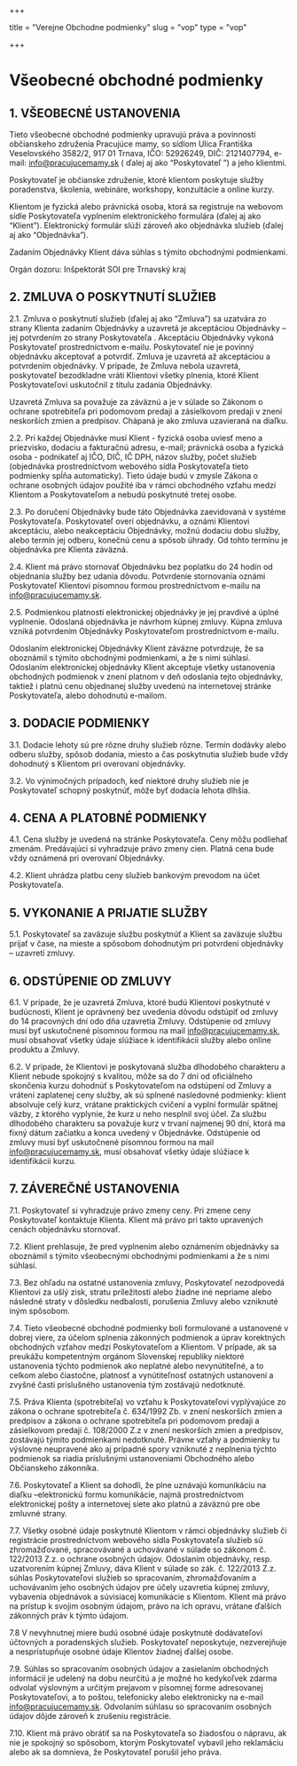 +++

title = "Verejne Obchodne podmienky"
slug = "vop"
type = "vop"

+++

# Všeobecné obchodné podmienky

## 1. VŠEOBECNÉ USTANOVENIA

Tieto všeobecné obchodné podmienky upravujú práva a povinnosti občianskeho združenia Pracujúce mamy, so sídlom
Ulica Františka Veselovského 3582/2, 917 01 Trnava, IČO: 52926249, DIČ: 2121407794, e-mail: info@pracujucemamy.sk (
ďalej aj ako “Poskytovateľ ”) a jeho klientmi.

Poskytovateľ je občianske združenie, ktoré klientom poskytuje služby poradenstva, školenia, webináre, workshopy,
konzultácie a online kurzy.

Klientom je fyzická alebo právnická osoba, ktorá sa registruje na webovom sídle Poskytovateľa vyplnením
elektronického formulára (ďalej aj ako “Klient”). Elektronický formulár slúži zároveň ako objednávka
služieb (ďalej aj ako “Objednávka”).

Zadaním Objednávky Klient dáva súhlas s týmito obchodnými podmienkami.

Orgán dozoru: Inšpektorát SOI pre Trnavský kraj

## 2. ZMLUVA O POSKYTNUTÍ SLUŽIEB

2.1. Zmluva o poskytnutí služieb (ďalej aj ako “Zmluva”) sa uzatvára zo strany Klienta zadaním Objednávky a
uzavretá je akceptáciou Objednávky – jej potvrdením zo strany Poskytovateľa . Akceptáciu Objednávky vykoná
Poskytovateľ prostredníctvom e-mailu. Poskytovateľ nie je povinný objednávku akceptovať a potvrdiť. Zmluva je
uzavretá až akceptáciou a potvrdením objednávky. V prípade, že Zmluva nebola uzavretá, poskytovateľ bezodkladne
vráti Klientovi všetky plnenia, ktoré Klient Poskytovateľovi uskutočnil z titulu zadania Objednávky.

Uzavretá Zmluva sa považuje za záväznú a je v súlade so Zákonom o ochrane spotrebiteľa pri podomovom predaji a
zásielkovom predaji v znení neskorších zmien a predpisov. Chápaná je ako zmluva uzavieraná na diaľku.

2.2. Pri každej Objednávke musí Klient - fyzická osoba uviesť meno a priezvisko, dodaciu a fakturačnú adresu, e-mail;
právnická osoba a fyzická osoba - podnikateľ aj IČO, DIČ, IČ DPH, názov služby, počet služieb (objednávka
prostredníctvom webového sídla Poskytovateľa tieto podmienky spĺňa automaticky). Tieto údaje budú v zmysle Zákona o
ochrane osobných údajov použité iba v rámci obchodného vzťahu medzi Klientom a Poskytovateľom a nebudú poskytnuté tretej
osobe.

2.3. Po doručení Objednávky bude táto Objednávka zaevidovaná v systéme Poskytovateľa. Poskytovateľ overí objednávku, a
oznámi Klientovi akceptáciu, alebo neakceptáciu Objednávky, možnú dodaciu dobu služby, alebo termín jej odberu, konečnú
cenu a spôsob úhrady. Od tohto termínu je objednávka pre Klienta záväzná.

2.4. Klient má právo stornovať Objednávku bez poplatku do 24 hodín od objednania služby bez udania dôvodu. Potvrdenie
stornovania oznámi Poskytovateľ Klientovi písomnou formou prostredníctvom e-mailu na info@pracujucemamy.sk.

2.5. Podmienkou platnosti elektronickej objednávky je jej pravdivé a úplné vyplnenie. Odoslaná objednávka je návrhom
kúpnej zmluvy. Kúpna zmluva vzniká potvrdením Objednávky Poskytovateľom prostredníctvom e-mailu.

Odoslaním elektronickej Objednávky Klient záväzne potvrdzuje, že sa oboznámil s týmito obchodnými podmienkami, a že s
nimi súhlasí. Odoslaním elektronickej objednávky Klient akceptuje všetky ustanovenia obchodných podmienok v znení
platnom v deň odoslania tejto objednávky, taktiež i platnú cenu objednanej služby uvedenú na internetovej stránke
Poskytovateľa, alebo dohodnutú e-mailom.

## 3. DODACIE PODMIENKY

3.1. Dodacie lehoty sú pre rôzne druhy služieb rôzne. Termín dodávky alebo odberu služby, spôsob dodania, miesto a čas
poskytnutia služieb bude vždy dohodnutý s Klientom pri overovaní objednávky.

3.2. Vo výnimočných prípadoch, keď niektoré druhy služieb nie je Poskytovateľ schopný poskytnúť, môže byť dodacia lehota
dlhšia.

## 4. CENA A PLATOBNÉ PODMIENKY

4.1. Cena služby je uvedená na stránke Poskytovateľa. Ceny môžu podliehať zmenám. Predávajúci si vyhradzuje právo zmeny
cien. Platná cena bude vždy oznámená pri overovaní Objednávky.

4.2. Klient uhrádza platbu ceny služieb bankovým prevodom na účet Poskytovateľa.

## 5. VYKONANIE A PRIJATIE SLUŽBY

5.1. Poskytovateľ sa zaväzuje službu poskytnúť a Klient sa zaväzuje službu prijať v čase, na mieste a spôsobom
dohodnutým pri potvrdení objednávky – uzavretí zmluvy.

## 6. ODSTÚPENIE OD ZMLUVY

6.1. V prípade, že je uzavretá Zmluva, ktoré budú Klientovi poskytnuté v budúcnosti, Klient je oprávnený bez uvedenia
dôvodu odstúpiť od zmluvy do 14 pracovných dní odo dňa uzavretia Zmluvy. Odstúpenie od zmluvy musí byť uskutočnené
písomnou formou na mail info@pracujucemamy.sk, musí obsahovať všetky údaje slúžiace k identifikácii služby alebo online
produktu a Zmluvy.

6.2. V prípade, že Klientovi je poskytovaná služba dlhodobého charakteru a Klient nebude spokojný s kvalitou, môže sa do
7 dní od oficiálneho skončenia kurzu dohodnúť s Poskytovateľom na odstúpení od Zmluvy a vrátení zaplatenej ceny služby, ak sú splnené nasledovné podmienky: klient absolvuje celý kurz, vrátane praktických cvičení a vyplní formulár spätnej väzby, z ktorého vyplynie, že kurz u neho nesplnil svoj účel.
Za službu dlhodobého charakteru sa považuje kurz v trvaní najmenej 90 dní, ktorá ma fixný dátum začiatku a konca uvedený v
Objednávke. Odstúpenie od zmluvy musí byť uskutočnené písomnou formou na mail info@pracujucemamy.sk, musí obsahovať všetky údaje slúžiace k identifikácii kurzu.

## 7. ZÁVEREČNÉ USTANOVENIA

7.1. Poskytovateľ si vyhradzuje právo zmeny ceny. Pri zmene ceny Poskytovateľ kontaktuje Klienta. Klient má právo pri
takto upravených cenách objednávku stornovať.

7.2. Klient prehlasuje, že pred vyplnením alebo oznámením objednávky sa oboznámil s týmito všeobecnými obchodnými
podmienkami a že s nimi súhlasí.

7.3. Bez ohľadu na ostatné ustanovenia zmluvy, Poskytovateľ nezodpovedá Klientovi za ušlý zisk, stratu príležitostí
alebo žiadne iné nepriame alebo následné straty v dôsledku nedbalosti, porušenia Zmluvy alebo vzniknuté iným spôsobom.

7.4. Tieto všeobecné obchodné podmienky boli formulované a ustanovené v dobrej viere, za účelom splnenia zákonných
podmienok a úprav korektných obchodných vzťahov medzi Poskytovateľom a Klientom. V prípade, ak sa preukážu kompetentným
orgánom Slovenskej republiky niektoré ustanovenia týchto podmienok ako neplatné alebo nevynútiteľné, a to celkom alebo
čiastočne, platnosť a vynútiteľnosť ostatných ustanovení a zvyšné časti príslušného ustanovenia tým zostávajú
nedotknuté.

7.5. Práva Klienta (spotrebiteľa) vo vzťahu k Poskytovateľovi vyplývajúce zo zákona o ochrane spotrebiteľa č. 634/1992
Zb. v znení neskorších zmien a predpisov a zákona o ochrane spotrebiteľa pri podomovom predaji a zásielkovom predaji č.
108/2000 Z.z v znení neskorších zmien a predpisov, zostávajú týmito podmienkami nedotknuté. Právne vzťahy a podmienky tu
výslovne neupravené ako aj prípadné spory vzniknuté z neplnenia týchto podmienok sa riadia príslušnými ustanoveniami
Obchodného alebo Občianskeho zákonníka.

7.6. Poskytovateľ a Klient sa dohodli, že plne uznávajú komunikáciu na diaľku –elektronickú formu komunikácie, najmä
prostredníctvom elektronickej pošty a internetovej siete ako platnú a záväznú pre obe zmluvné strany.

7.7. Všetky osobné údaje poskytnuté Klientom v rámci objednávky služieb či registrácie prostredníctvom webového sídla
Poskytovateľa služieb sú zhromažďované, spracovávané a uchovávané v súlade so zákonom č. 122/2013 Z.z. o ochrane
osobných údajov. Odoslaním objednávky, resp. uzatvorením kúpnej Zmluvy, dáva Klient v súlade so zák. č. 122/2013 Z.z.
súhlas Poskytovateľovi služieb so spracovaním, zhromažďovaním a uchovávaním jeho osobných údajov pre účely uzavretia
kúpnej zmluvy, vybavenia objednávok a súvisiacej komunikácie s Klientom. Klient má právo na prístup k svojim osobným
údajom, právo na ich opravu, vrátane ďalších zákonných práv k týmto údajom.

7.8 V nevyhnutnej miere budú osobné údaje poskytnuté dodávateľovi účtovných a poradenských služieb. Poskytovateľ
neposkytuje, nezverejňuje a nesprístupňuje osobné údaje Klientov žiadnej ďalšej osobe.

7.9. Súhlas so spracovaním osobných údajov a zasielaním obchodných informácií je udelený na dobu neurčitú a je možné ho
kedykoľvek zdarma odvolať výslovným a určitým prejavom v písomnej forme adresovanej Poskytovateľovi, a to poštou,
telefonicky alebo elektronicky na e-mail info@pracujucemamy.sk. Odvolaním súhlasu so spracovaním osobných údajov dôjde
zároveň k zrušeniu registrácie.

7.10. Klient má právo obrátiť sa na Poskytovateľa so žiadosťou o nápravu, ak nie je spokojný so spôsobom, ktorým
Poskytovateľ vybavil jeho reklamáciu alebo ak sa domnieva, že Poskytovateľ porušil jeho práva.


